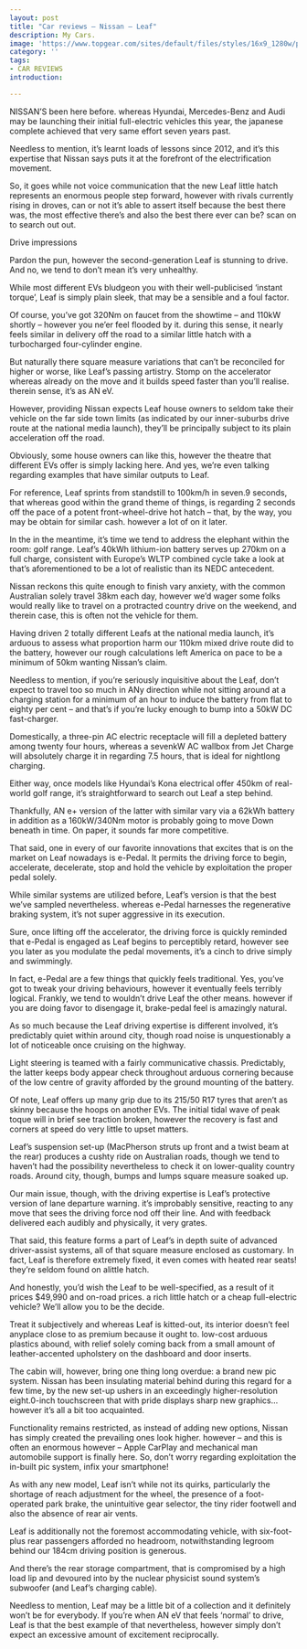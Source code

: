 ```yaml
---
layout: post
title: "Car reviews – Nissan – Leaf"
description: My Cars.
image: 'https://www.topgear.com/sites/default/files/styles/16x9_1280w/public/cars-car/image/2018/01/426214073_the_new_nissan_leaf_the_world_s_best_selling_zero_emissions_electric.jpg?itok=Y5jCN2s0'
category: ''
tags:
- CAR REVIEWS
introduction:

---
```


NISSAN’S been here before. whereas Hyundai, Mercedes-Benz and Audi may be launching their initial full-electric vehicles this year, the japanese complete achieved that very same effort seven years past.

Needless to mention, it’s learnt loads of lessons since 2012, and it’s this expertise that Nissan says puts it at the forefront of the electrification movement.

So, it goes while not voice communication that the new Leaf little hatch represents an enormous people step forward, however with rivals currently rising in droves, can or not it’s able to assert itself because the best there was, the most effective there’s and also the best there ever can be? scan on to search out out.

Drive impressions

Pardon the pun, however the second-generation Leaf is stunning to drive. And no, we tend to don’t mean it’s very unhealthy.

While most different EVs bludgeon you with their well-publicised ‘instant torque’, Leaf is simply plain sleek, that may be a sensible and a foul factor.

Of course, you’ve got 320Nm on faucet from the showtime – and 110kW shortly – however you ne’er feel flooded by it. during this sense, it nearly feels similar in delivery off the road to a similar little hatch with a turbocharged four-cylinder engine.

But naturally there square measure variations that can’t be reconciled for higher or worse, like Leaf’s passing artistry. Stomp on the accelerator whereas already on the move and it builds speed faster than you’ll realise. therein sense, it’s as AN eV.

However, providing Nissan expects Leaf house owners to seldom take their vehicle on the far side town limits (as indicated by our inner-suburbs drive route at the national media launch), they’ll be principally subject to its plain acceleration off the road.

Obviously, some house owners can like this, however the theatre that different EVs offer is simply lacking here. And yes, we’re even talking regarding examples that have similar outputs to Leaf.

For reference, Leaf sprints from standstill to 100km/h in seven.9 seconds, that whereas good within the grand theme of things, is regarding 2 seconds off the pace of a potent front-wheel-drive hot hatch – that, by the way, you may be obtain for similar cash. however a lot of on it later.

In the in the meantime, it’s time we tend to address the elephant within the room: golf range. Leaf’s 40kWh lithium-ion battery serves up 270km on a full charge, consistent with Europe’s WLTP combined cycle take a look at that’s aforementioned to be a lot of realistic than its NEDC antecedent.

Nissan reckons this quite enough to finish vary anxiety, with the common Australian solely travel 38km each day, however we’d wager some folks would really like to travel on a protracted country drive on the weekend, and therein case, this is often not the vehicle for them.

Having driven 2 totally different Leafs at the national media launch, it’s arduous to assess what proportion harm our 110km mixed drive route did to the battery, however our rough calculations left America on pace to be a minimum of 50km wanting Nissan’s claim.

Needless to mention, if you’re seriously inquisitive about the Leaf, don’t expect to travel too so much in ANy direction while not sitting around at a charging station for a minimum of an hour to induce the battery from flat to eighty per cent – and that’s if you’re lucky enough to bump into a 50kW DC fast-charger.

Domestically, a three-pin AC electric receptacle will fill a depleted battery among twenty four hours, whereas a sevenkW AC wallbox from Jet Charge will absolutely charge it in regarding 7.5 hours, that is ideal for nightlong charging.

Either way, once models like Hyundai’s Kona electrical offer 450km of real-world golf range, it’s straightforward to search out Leaf a step behind.

Thankfully, AN e+ version of the latter with similar vary via a 62kWh battery in addition as a 160kW/340Nm motor is probably going to move Down beneath in time. On paper, it sounds far more competitive.

That said, one in every of our favorite innovations that excites that is on the market on Leaf nowadays is e-Pedal. It permits the driving force to begin, accelerate, decelerate, stop and hold the vehicle by exploitation the proper pedal solely.

While similar systems are utilized before, Leaf’s version is that the best we’ve sampled nevertheless. whereas e-Pedal harnesses the regenerative braking system, it’s not super aggressive in its execution.

Sure, once lifting off the accelerator, the driving force is quickly reminded that e-Pedal is engaged as Leaf begins to perceptibly retard, however see you later as you modulate the pedal movements, it’s a cinch to drive simply and swimmingly.

In fact, e-Pedal are a few things that quickly feels traditional. Yes, you’ve got to tweak your driving behaviours, however it eventually feels terribly logical. Frankly, we tend to wouldn’t drive Leaf the other means. however if you are doing favor to disengage it, brake-pedal feel is amazingly natural.

As so much because the Leaf driving expertise is different involved, it’s predictably quiet within around city, though road noise is unquestionably a lot of noticeable once cruising on the highway.

Light steering is teamed with a fairly communicative chassis. Predictably, the latter keeps body appear check throughout arduous cornering because of the low centre of gravity afforded by the ground mounting of the battery.

Of note, Leaf offers up many grip due to its 215/50 R17 tyres that aren’t as skinny because the hoops on another EVs. The initial tidal wave of peak toque will in brief see traction broken, however the recovery is fast and corners at speed do very little to upset matters.

Leaf’s suspension set-up (MacPherson struts up front and a twist beam at the rear) produces a cushty ride on Australian roads, though we tend to haven’t had the possibility nevertheless to check it on lower-quality country roads. Around city, though, bumps and lumps square measure soaked up.

Our main issue, though, with the driving expertise is Leaf’s protective version of lane departure warning. it’s improbably sensitive, reacting to any move that sees the driving force nod off their line. And with feedback delivered each audibly and physically, it very grates.

That said, this feature forms a part of Leaf’s in depth suite of advanced driver-assist systems, all of that square measure enclosed as customary. In fact, Leaf is therefore extremely fixed, it even comes with heated rear seats! they’re seldom found on alittle hatch.

And honestly, you’d wish the Leaf to be well-specified, as a result of it prices $49,990 and on-road prices. a rich little hatch or a cheap full-electric vehicle? We’ll allow you to be the decide.

Treat it subjectively and whereas Leaf is kitted-out, its interior doesn’t feel anyplace close to as premium because it ought to. low-cost arduous plastics abound, with relief solely coming back from a small amount of leather-accented upholstery on the dashboard and door inserts.

The cabin will, however, bring one thing long overdue: a brand new pic system. Nissan has been insulating material behind during this regard for a few time, by the new set-up ushers in an exceedingly higher-resolution eight.0-inch touchscreen that with pride displays sharp new graphics… however it’s all a bit too acquainted.

Functionality remains restricted, as instead of adding new options, Nissan has simply created the prevailing ones look higher. however – and this is often an enormous however – Apple CarPlay and mechanical man automobile support is finally here. So, don’t worry regarding exploitation the in-built pic system, infix your smartphone!

As with any new model, Leaf isn’t while not its quirks, particularly the shortage of reach adjustment for the wheel, the presence of a foot-operated park brake, the unintuitive gear selector, the tiny rider footwell and also the absence of rear air vents.

Leaf is additionally not the foremost accommodating vehicle, with six-foot-plus rear passengers afforded no headroom, notwithstanding legroom behind our 184cm driving position is generous.

And there’s the rear storage compartment, that is compromised by a high load lip and devoured into by the nuclear physicist sound system’s subwoofer (and Leaf’s charging cable).

Needless to mention, Leaf may be a little bit of a collection and it definitely won’t be for everybody. If you’re when AN eV that feels ‘normal’ to drive, Leaf is that the best example of that nevertheless, however simply don’t expect an excessive amount of excitement reciprocally.